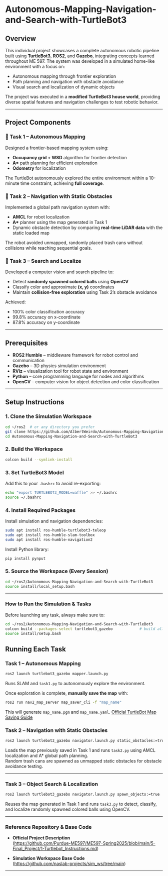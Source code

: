 # Autonomous-Mapping-Navigation-and-Search-with-TurtleBot3

## Overview

This individual project showcases a complete autonomous robotic pipeline built using **TurtleBot3**, **ROS2**, and **Gazebo**, integrating concepts learned throughout ME 597. The system was developed in a simulated home-like environment with a focus on:

- Autonomous mapping through frontier exploration
- Path planning and navigation with obstacle avoidance
- Visual search and localization of dynamic objects

The project was executed in a **modified TurtleBot3 house world**, providing diverse spatial features and navigation challenges to test robotic behavior.

---

## Project Components

### 🔹 Task 1 – Autonomous Mapping

Designed a frontier-based mapping system using:

- **Occupancy grid + WSD** algorithm for frontier detection
- **A\*** path planning for efficient exploration
- **Odometry** for localization

The TurtleBot autonomously explored the entire environment within a 10-minute time constraint, achieving **full coverage**.

### 🔹 Task 2 – Navigation with Static Obstacles

Implemented a global path navigation system with:

- **AMCL** for robot localization  
- **A\*** planner using the map generated in Task 1  
- Dynamic obstacle detection by comparing **real-time LiDAR data** with the static loaded map

The robot avoided unmapped, randomly placed trash cans without collisions while reaching sequential goals.  


### 🔹 Task 3 – Search and Localize

Developed a computer vision and search pipeline to:

- Detect **randomly spawned colored balls** using **OpenCV**
- Classify color and approximate **(x, y)** coordinates
- Maintain **collision-free exploration** using Task 2’s obstacle avoidance

Achieved:
- 100% color classification accuracy  
- 99.8% accuracy on x-coordinate  
- 87.8% accuracy on y-coordinate  

---
## Prerequisites

- **ROS2 Humble** – middleware framework for robot control and communication
- **Gazebo** – 3D physics simulation environment
- **RViz** – visualization tool for robot state and environment
- **Python** – core programming language for nodes and algorithms
- **OpenCV** – computer vision for object detection and color classification

---
## Setup Instructions

### 1. Clone the Simulation Workspace

```bash
cd ~/ros2  # or any directory you prefer
git clone https://github.com/AlbertWeirdo/Autonomous-Mapping-Navigation-and-Search-with-TurtleBot3-.git
cd Autonomous-Mapping-Navigation-and-Search-with-TurtleBot3
```

### 2. Build the Workspace

```bash
colcon build --symlink-install
```

### 3. Set TurtleBot3 Model

Add this to your `.bashrc` to avoid re-exporting:

```bash
echo "export TURTLEBOT3_MODEL=waffle" >> ~/.bashrc
source ~/.bashrc
```

### 4. Install Required Packages

Install simulation and navigation dependencies:

```bash
sudo apt install ros-humble-turtlebot3-teleop
sudo apt install ros-humble-slam-toolbox
sudo apt install ros-humble-navigation2
```

Install Python library:

```bash
pip install pynput
```

### 5. Source the Workspace (Every Session)

```bash
cd ~/ros2/Autonomous-Mapping-Navigation-and-Search-with-TurtleBot3
source install/local_setup.bash
```

---

### How to Run the Simulation & Tasks
Before launching any task, always make sure to:

```bash
cd ~/ros2/Autonomous-Mapping-Navigation-and-Search-with-TurtleBot3         # or your workspace path
colcon build --packages-select turtlebot3_gazebo            # build all updated packages
source install/setup.bash
```


## Running Each Task

### Task 1 – Autonomous Mapping

```bash
ros2 launch turtlebot3_gazebo mapper.launch.py
```

Runs SLAM and `task1.py` to autonomously explore the environment.

Once exploration is complete, **manually save the map** with:

```bash
ros2 run nav2_map_server map_saver_cli -f "map_name"
```

This will generate `map_name.pgm` and `map_name.yaml`.
[Official TurtleBot Map Saving Guide](https://turtlebot.github.io/turtlebot4-user-manual/tutorials/generate_map.html#save-the-map)

### Task 2 – Navigation with Static Obstacles

```bash
ros2 launch turtlebot3_gazebo navigator.launch.py static_obstacles:=true
```

Loads the map previously saved in Task 1 and runs `task2.py` using AMCL localization and A* global path planning.  
Random trash cans are spawned as unmapped static obstacles for obstacle avoidance testing.

---

### Task 3 – Object Search & Localization

```bash
ros2 launch turtlebot3_gazebo navigator.launch.py spawn_objects:=true
```

Reuses the map generated in Task 1 and runs `task3.py` to detect, classify, and localize randomly spawned colored balls using OpenCV.

---

### Reference Repository & Base Code

- **Official Project Description**  
  (https://github.com/Purdue-ME597/ME597-Spring2025/blob/main/5-Final_Project/1-Turtlebot_Instructions.md)  
  

- **Simulation Workspace Base Code**  
  (https://github.com/naslab-projects/sim_ws/tree/main)  

---